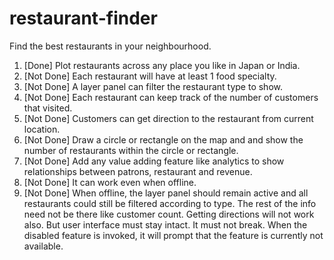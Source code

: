 # restaurant-finder
Find the best restaurants in your neighbourhood.

1. [Done] Plot restaurants across any place you like in Japan or India. 
2. [Not Done] Each restaurant will have at least 1 food specialty.
3. [Not Done] A layer panel can filter the restaurant type to show.
4. [Not Done] Each restaurant can keep track of the number of customers that visited.
5. [Not Done] Customers can get direction to the restaurant from current location.
6. [Not Done] Draw a circle or rectangle on the map and and show the number of restaurants within the circle or rectangle.
7. [Not Done] Add any value adding feature like analytics to show relationships between patrons, restaurant and revenue.
8. [Not Done] It can work even when offline.
9. [Not Done] When offline, the layer panel should remain active and all restaurants could still be filtered according to type. 
   The rest of the info need not be there like customer count. 
   Getting directions will not work also. But user interface must stay intact. 
   It must not break. When the disabled feature is invoked, it will prompt that the feature is currently not available.
